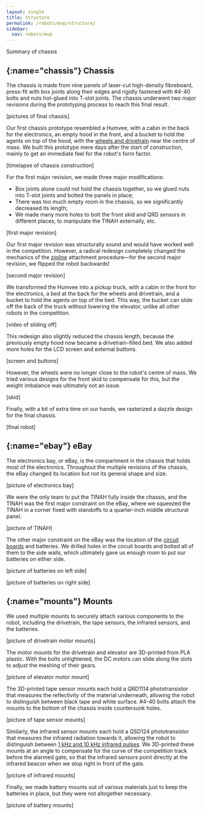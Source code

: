 ```yaml
---
layout: single
title: Structure
permalink: /robots/mvp/structure/
sidebar:
  nav: robots/mvp
---
```


Summary of chassis

## [](){:name="chassis"} Chassis

The chassis is made from nine panels of laser-cut high-density fibreboard, press-fit with box joints along their edges and rigidly fastened with #4-40 bolts and nuts hot-glued into T-slot joints. The chassis underwent two major revisions during the prototyping process to reach this final result.

[pictures of final chassis]

Our first chassis prototype resembled a Humvee, with a cabin in the back for the electronics, an empty hood in the front, and a bucket to hold the agents on top of the hood, with the [wheels and drivetrain][] near the centre of mass. We built this prototype mere days after the start of construction, mainly to get an immediate feel for the robot's form factor.

[timelapse of chassis construction]

For the first major revision, we made three major modifications:

- Box joints alone could not hold the chassis together, so we glued nuts into T-slot joints and bolted the panels in place;
- There was too much empty room in the chassis, so we significantly decreased its length;
- We made many more holes to bolt the front skid and QRD sensors in different places, to manipulate the TINAH externally, etc.

[first major revision]

Our first major revision was structurally sound and would have worked well in the competition. However, a radical redesign completely changed the mechanics of the [zipline][] attachment procedure&mdash;for the second major revision, we flipped the robot backwards!

[second major revision]

We transformed the Humvee into a pickup truck, with a cabin in the front for the electronics, a bed at the back for the wheels and drivetrain, and a bucket to hold the agents on top of the bed.  This way, the bucket can slide off the back of the truck without lowering the elevator, unlike all other robots in the competition.

[video of sliding off]

This redesign also slightly reduced the chassis length, because the previously empty hood now became a drivetrain-filled bed. We also added more holes for the LCD screen and external buttons.

[screen and buttons]

However, the wheels were no longer close to the robot's centre of mass. We tried various designs for the front skid to compensate for this, but the weight imbalance was ultimately not an issue.

[skid]

Finally, with a bit of extra time on our hands, we rasterized a dazzle design for the final chassis.

[final robot]

## [](){:name="ebay"} eBay

The electronics bay, or eBay, is the compartment in the chassis that holds most of the electronics. Throughout the multiple revisions of the chassis, the eBay changed its location but not its general shape and size.

[picture of electronics bay]

We were the only team to put the TINAH fully inside the chassis, and the TINAH was the first major constraint on the eBay, where we squeezed the TINAH in a corner fixed with standoffs to a quarter-inch middle structural panel.

[picture of TINAH]

The other major constraint on the eBay was the location of the [circuit boards][] and batteries. We drilled holes in the circuit boards and bolted all of them to the side walls, which ultimately gave us enough room to put our batteries on either side.

[picture of batteries on left side]

[picture of batteries on right side]

## [](){:name="mounts"} Mounts

We used multiple mounts to securely attach various components to the robot, including the drivetrain, the tape sensors, the infrared sensors, and the batteries.

[picture of drivetrain motor mounts]

The motor mounts for the drivetrain and elevator are 3D-printed from PLA plastic. With the bolts untightened, the DC motors can slide along the slots to adjust the meshing of their gears.

[picture of elevator motor mount]

The 3D-printed tape sensor mounts each hold a QRD1114 phototransistor that measures the reflectivity of the material underneath, allowing the robot to distinguish between black tape and white surface. #4-40 bolts attach the mounts to the bottom of the chassis inside countersunk holes.

[picture of tape sensor mounts]

Similarly, the infrared sensor mounts each hold a QSD124 phototransistor that measures the infrared radiation towards it, allowing the robot to distinguish between [1 kHz and 10 kHz infrared pulses][ir-filter]. We 3D-printed these mounts at an angle to compensate for the curve of the competition track before the alarmed gate, so that the infrared sensors point directly at the infrared beacon when we stop right in front of the gate.

[picture of infrared mounts]

Finally, we made battery mounts out of various materials just to keep the batteries in place, but they were not altogether necessary.

[picture of battery mounts]

[wheels and drivetrain]: /robots/mvp/components/#drivetrain
[zipline]: /robots/mvp/components/#zipline
[circuit boards]: /robots/mvp/electrical/#routing
[ir-filter]: /robots/mvp/electrical/#ir-filter

